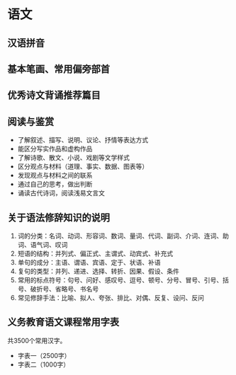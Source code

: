 # 语文

## 汉语拼音

## 基本笔画、常用偏旁部首

## 优秀诗文背诵推荐篇目

## 阅读与鉴赏

- 了解叙述、描写、说明、议论、抒情等表达方式
- 能区分写实作品和虚构作品
- 了解诗歌、散文、小说、戏剧等文学样式
- 区分观点与材料（道理、事实、数据、图表等）
- 发现观点与材料之间的联系
- 通过自己的思考，做出判断
- 诵读古代诗词，阅读浅易文言文

## 关于语法修辞知识的说明

1. 词的分类：名词、动词、形容词、数词、量词、代词、副词、介词、连词、助词、语气词、叹词
2. 短语的结构：并列式、偏正式、主谓式、动宾式、补充式
3. 单句的成分：主语、谓语、宾语、定于、状语、补语
4. 复句的类型：并列、递进、选择、转折、因果、假设、条件
5. 常用的标点符号：句号、问好、感叹号、逗号、顿号、分号、冒号、引号、括号、破折号、省略号、书名号
6. 常见修辞手法：比喻、拟人、夸张、排比、对偶、反复、设问、反问

## 义务教育语文课程常用字表

共3500个常用汉字。

- 字表一（2500字）
- 字表二（1000字）
